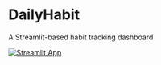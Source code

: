 # DailyHabit
A Streamlit-based habit tracking dashboard

[![Streamlit App](https://img.shields.io/badge/Streamlit-Live--Demo-green?logo=streamlit)]([https://your-app-name.streamlit.app](https://dailyhabittracker.streamlit.app/))
